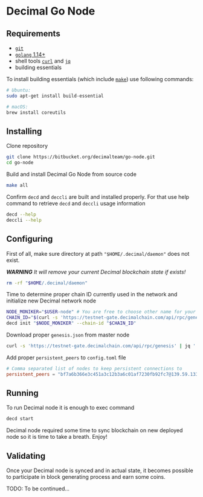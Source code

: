 # Decimal Go Node

## Requirements

- [`git`](https://git-scm.com/book/en/v2/Getting-Started-Installing-Git)
- [`golang` 1.14+](https://golang.org/doc/install)
- shell tools [`curl`](https://curl.haxx.se/download.html) and [`jq`](https://stedolan.github.io/jq/download/)
- building essentials

To install building essentials (which include [`make`](https://www.gnu.org/software/make/)) use following commands:

```bash
# Ubuntu:
sudo apt-get install build-essential

# macOS:
brew install coreutils
```

## Installing

Clone repository

```bash
git clone https://bitbucket.org/decimalteam/go-node.git
cd go-node
```

Build and install Decimal Go Node from source code

```bash
make all
```

Confirm `decd` and `deccli` are built and installed properly. For that use help command to retrieve `decd` and `deccli` usage information

```bash
decd --help
deccli --help
```

## Configuring

First of all, make sure directory at path `"$HOME/.decimal/daemon"` does not exist.

***WARNING*** *It will remove your current Decimal blockchain state if exists!*

```bash
rm -rf "$HOME/.decimal/daemon"
```

Time to determine proper chain ID currently used in the network and initialize new Decimal network node

```bash
NODE_MONIKER="$USER-node" # You are free to choose other name for your node
CHAIN_ID="$(curl -s 'https://testnet-gate.decimalchain.com/api/rpc/genesis/chain')"
decd init "$NODE_MONIKER" --chain-id "$CHAIN_ID"
```

Download proper `genesis.json` from master node

```bash
curl -s 'https://testnet-gate.decimalchain.com/api/rpc/genesis' | jq '.result.genesis' > "$HOME/.decimal/daemon/config/genesis.json"
```

Add proper `persistent_peers` to `config.toml` file

```toml
# Comma separated list of nodes to keep persistent connections to
persistent_peers = "bf7a6b366e3c451a3c12b3a6c01af7230fb92fc7@139.59.133.148:26656"
```

## Running

To run Decimal node it is enough to exec command

```bash
decd start
```

Decimal node required some time to sync blockchain on new deployed node so it is time to take a breath. Enjoy!

## Validating

Once your Decimal node is synced and in actual state, it becomes possible to participate in block generating process and earn some coins.

TODO: To be continued...
